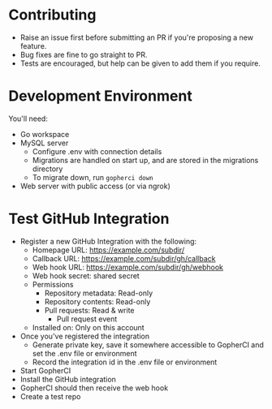 # Contributing

- Raise an issue first before submitting an PR if you're proposing a new feature.
- Bug fixes are fine to go straight to PR.
- Tests are encouraged, but help can be given to add them if you require.

# Development Environment

You'll need:

- Go workspace
- MySQL server 
    - Configure .env with connection details
    - Migrations are handled on start up, and are stored in the migrations directory
    - To migrate down, run `gopherci down`
- Web server with public access (or via ngrok)

# Test GitHub Integration

- Register a new GitHub Integration with the following:
    - Homepage URL: https://example.com/subdir/
    - Callback URL: https://example.com/subdir/gh/callback
    - Web hook URL: https://example.com/subdir/gh/webhook
    - Web hook secret: shared secret
    - Permissions
        - Repository metadata: Read-only
        - Repository contents: Read-only
        - Pull requests: Read & write
            - Pull request event
    - Installed on: Only on this account
- Once you've registered the integration
	- Generate private key, save it somewhere accessible to GopherCI and set the .env file or environment
	- Record the integration id in the .env file or environment
- Start GopherCI
- Install the GitHub integration
- GopherCI should then receive the web hook
- Create a test repo
